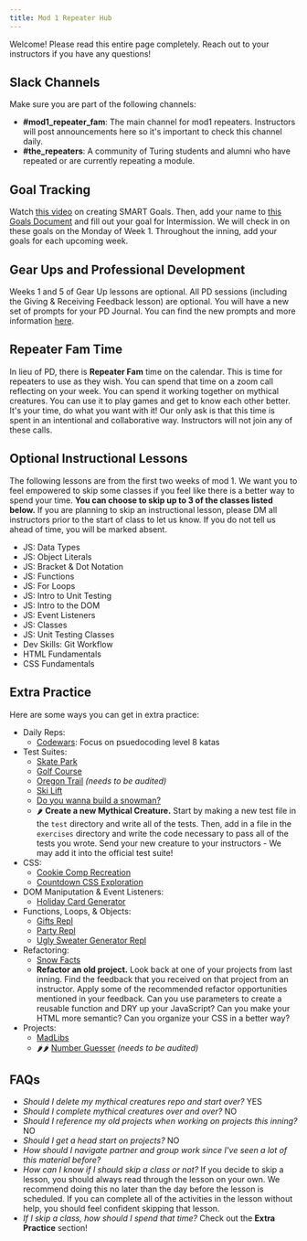 ```yaml
---
title: Mod 1 Repeater Hub
---
```


Welcome! Please read this entire page completely. Reach out to your instructors if you have any questions!

## Slack Channels
Make sure you are part of the following channels:
* **#mod1_repeater_fam**: The main channel for mod1 repeaters. Instructors will post announcements here so it's important to check this channel daily.
* **#the_repeaters**: A community of Turing students and alumni who have repeated or are currently repeating a module.

## Goal Tracking
Watch [this video](https://www.youtube.com/watch?t=16&v=U4IU-y9-J8Q&feature=youtu.be) on creating SMART Goals. Then, add your name to [this Goals Document](https://docs.google.com/spreadsheets/d/14CnFCMSFyadbPoMP_ii0NnxQRoZnXKDT2JP-n56yZq8/edit?usp=sharing) and fill out your goal for Intermission. We will check in on these goals on the Monday of Week 1. Throughout the inning, add your goals for each upcoming week.

## Gear Ups and Professional Development
Weeks 1 and 5 of Gear Up lessons are optional. All PD sessions (including the Giving & Receiving Feedback lesson) are optional. You will have a new set of prompts for your PD Journal. You can find the new prompts and more information [here](https://careerdev.turing.io/module_one/m1_PD_repeat_plan).

## Repeater Fam Time
In lieu of PD, there is **Repeater Fam** time on the calendar. This is time for repeaters to use as they wish. You can spend that time on a zoom call reflecting on your week. You can spend it working together on mythical creatures. You can use it to play games and get to know each other better. It's your time, do what you want with it! Our only ask is that this time is spent in an intentional and collaborative way. Instructors will not join any of these calls.

## Optional Instructional Lessons
The following lessons are from the first two weeks of mod 1. We want you to feel empowered to skip some classes if you feel like there is a better way to spend your time. **You can choose to skip up to 3 of the classes listed below.** If you are planning to skip an instructional lesson, please DM all instructors prior to the start of class to let us know. If you do not tell us ahead of time, you will be marked absent.
* JS: Data Types
* JS: Object Literals
* JS: Bracket & Dot Notation
* JS: Functions
* JS: For Loops
* JS: Intro to Unit Testing
* JS: Intro to the DOM
* JS: Event Listeners
* JS: Classes
* JS: Unit Testing Classes
* Dev Skills: Git Workflow
* HTML Fundamentals
* CSS Fundamentals

## Extra Practice
Here are some ways you can get in extra practice:
* Daily Reps:
  * [Codewars](https://www.codewars.com/): Focus on psuedocoding level 8 katas
* Test Suites:  
  * [Skate Park](https://github.com/turingschool-examples/skatepark)
  * [Golf Course](https://github.com/turingschool-examples/golf-course)
  * [Oregon Trail](https://github.com/turingschool-examples/oregon-trail) *(needs to be audited)*
  * [Ski Lift](https://github.com/turingschool-examples/ski-lift)
  * [Do you wanna build a snowman?](https://github.com/turingschool-examples/do-you-wanna-build-a-snowman)
  * 🌶 **Create a new Mythical Creature.** Start by making a new test file in the `test` directory and write all of the tests. Then, add in a file in the `exercises` directory and write the code necessary to pass all of the tests you wrote. Send your new creature to your instructors - We may add it into the official test suite!
* CSS:
  * [Cookie Comp Recreation](https://github.com/turingschool-examples/cookie-comp)
  * [Countdown CSS Exploration](https://codepen.io/hannahhch/pen/mdEYqjX)
* DOM Maniputation & Event Listeners:
  * [Holiday Card Generator](https://codepen.io/hannahhch/pen/OJXGpxJ)
* Functions, Loops, & Objects:
  * [Gifts Repl](https://repl.it/@HannahHudson1/AdventDay1#index.js)
  * [Party Repl](https://repl.it/@HannahHudson1/Advent5#index.js)
  * [Ugly Sweater Generator Repl](https://repl.it/@HannahHudson1/Advent8)
* Refactoring:
  * [Snow Facts](https://codepen.io/hannahhch/pen/QWEPeKb)
  * **Refactor an old project.** Look back at one of your projects from last inning. Find the feedback that you received on that project from an instructor. Apply some of the recommended refactor opportunities mentioned in your feedback. Can you use parameters to create a reusable function and DRY up your JavaScript? Can you make your HTML more semantic? Can you organize your CSS in a better way?
* Projects:
  * [MadLibs](https://github.com/turingschool-examples/winter-mad-libs)
  * 🌶🌶 [Number Guesser](https://github.com/turingschool/front-end-curriculum/blob/0363dead1ccd862290d395241ec0f785891fc580/projects/archive/number-guesser-doubles-wk1.md) *(needs to be audited)*

## FAQs
* *Should I delete my mythical creatures repo and start over?* YES
* *Should I complete mythical creatures over and over?* NO
* *Should I reference my old projects when working on projects this inning?* NO
* *Should I get a head start on projects?* NO
* *How should I navigate partner and group work since I've seen a lot of this material before?*
* *How can I know if I should skip a class or not?* If you decide to skip a lesson, you should always read through the lesson on your own. We recommend doing this no later than the day before the lesson is scheduled. If you can complete all of the activities in the lesson without help, you should feel confident skipping that lesson.
* *If I skip a class, how should I spend that time?* Check out the **Extra Practice** section!

<!--
  TO DO:
  - change example goal in goal tracker
  - complete Q&A
  - audit Extra Practice section
  - get feedback from FE Instructors
  - get feedback from repeaters (Connie, Ben, Sarah)
-->
